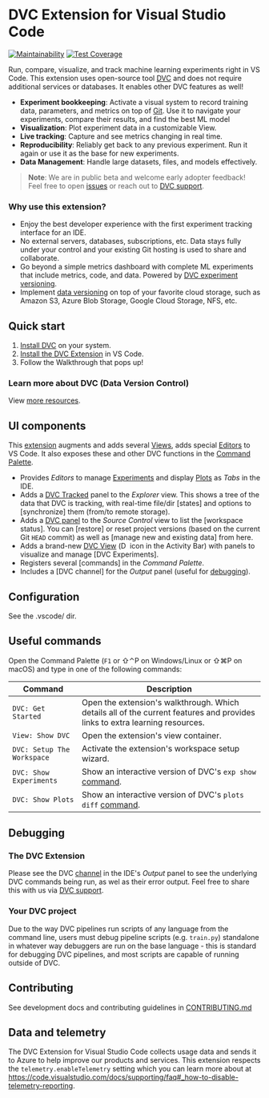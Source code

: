 # DVC Extension for Visual Studio Code

<!--- These will be broken until the repo is public --->
<!--- [![Continuous Integration](https://github.com/iterative/vscode-dvc/actions/workflows/continuous-integration.yml/badge.svg)](https://github.com/iterative/vscode-dvc/actions/workflows/continuous-integration.yml) --->
<!--- [![Cross-Platform Test](https://github.com/iterative/vscode-dvc/actions/workflows/cross-platform-test.yml/badge.svg)](https://github.com/iterative/vscode-dvc/actions/workflows/cross-platform-test.yml) --->
<!-- [![DVC CLI Output Test](https://github.com/iterative/vscode-dvc/actions/workflows/dvc-cli-output-test.yml/badge.svg)](https://github.com/iterative/vscode-dvc/actions/workflows/dvc-cli-output-test.yml) -->

[![Maintainability](https://api.codeclimate.com/v1/badges/fb243c31ea059c0038b2/maintainability)](https://codeclimate.com/repos/608b5886f52398018b00264c/maintainability)
[![Test Coverage](https://api.codeclimate.com/v1/badges/fb243c31ea059c0038b2/test_coverage)](https://codeclimate.com/repos/608b5886f52398018b00264c/test_coverage)

Run, compare, visualize, and track machine learning experiments right in VS
Code. This extension uses open-source tool [DVC](https://dvc.org/) and does not
require additional services or databases. It enables other DVC features as well!

- **Experiment bookkeeping**: Activate a visual system to record training data,
  parameters, and metrics on top of [Git](https://git-scm.com/). Use it to
  navigate your experiments, compare their results, and find the best ML model
- **Visualization**: Plot experiment data in a customizable View.
- **Live tracking**: Capture and see metrics changing in real time.
- **Reproducibility**: Reliably get back to any previous experiment. Run it
  again or use it as the base for new experiments.
- **Data Management**: Handle large datasets, files, and models effectively.

> **Note**: We are in public beta and welcome early adopter feedback!  
> Feel free to open [issues] or reach out to [DVC support].
>
> [issues]: https://github.com/iterative/vscode-dvc/issues
> [dvc support]: https://dvc.org/support

### Why use this extension?

- Enjoy the best developer experience with the first experiment tracking
  interface for an IDE.
- No external servers, databases, subscriptions, etc. Data stays fully under
  your control and your existing Git hosting is used to share and collaborate.
- Go beyond a simple metrics dashboard with complete ML experiments that include
  metrics, code, and data. Powered by [DVC experiment versioning].
- Implement [data versioning] on top of your favorite cloud storage, such as
  Amazon S3, Azure Blob Storage, Google Cloud Storage, NFS, etc.

[dvc experiment versioning]:
  https://dvc.org/doc/user-guide/experiment-management/experiments-overview
[data versioning]: https://dvc.org/doc/use-cases/versioning-data-and-model-files

## Quick start

1. [Install DVC](https://dvc.org/doc/install) on your system.
2. [Install the DVC Extension] in VS Code.
3. Follow the Walkthrough that pops up!

[install the dvc extension]:
  https://code.visualstudio.com/docs/editor/extension-gallery

### Learn more about DVC (Data Version Control)

View [more resources](extension/resources/walkthrough/dvc-learn-more.md).

## UI components

This [extension] augments and adds several [Views], adds special [Editors] to VS
Code. It also exposes these and other DVC functions in the [Command Palette].

- Provides _Editors_ to manage [Experiments][exp-view] and display
  [Plots][plots-view] as _Tabs_ in the IDE.
- Adds a [DVC Tracked] panel to the _Explorer_ view. This shows a tree of the
  data that DVC is tracking, with real-time file/dir [states] and options to
  [synchronize] them (from/to remote storage).
- Adds a [DVC panel] to the _Source Control_ view to list the [workspace
  status]. You can [restore] or reset project versions (based on the current Git
  `HEAD` commit) as well as [manage new and existing data] from here.
- Adds a brand-new [DVC View] (<img
  src="https://user-images.githubusercontent.com/1477535/171570901-9012413c-f0bb-41d9-9a45-2653b4e3f1fe.png"
  alt="DVC logo" style="height: 1em;"/> icon in the Activity Bar) with panels to
  visualize and manage [DVC Experiments].
- Registers several [commands] in the _Command Palette_.
- Includes a [DVC channel] for the _Output_ panel (useful for
  [debugging](#debugging)).

[extension]: https://marketplace.visualstudio.com/items?itemName=Iterative.dvc
[views]: https://code.visualstudio.com/docs/getstarted/userinterface#_views
[editors]:
  https://code.visualstudio.com/docs/getstarted/userinterface#_open-editors
[command palette]:
  https://code.visualstudio.com/docs/getstarted/userinterface#_command-palette
[exp-view]: extension/resources/walkthrough/experiments-table.md
[plots-view]: extension/resources/walkthrough/plots.md
[dvc tracked]: extension/resources/walkthrough/tracked-explorer.md
[dvc panel]: extension/resources/walkthrough/source-control-management.md
[dvc view]: extension/resources/walkthrough/view-container.md
[command palette]: extension/resources/walkthrough/command-palette.md
[dvc output]: #

## Configuration

<!-- TODO -->

See the .vscode/ dir.

## Useful commands

Open the Command Palette (`F1` or ⇧⌃P on Windows/Linux or ⇧⌘P on macOS) and type
in one of the following commands:

| Command                    | Description                                                                                                                 |
| -------------------------- | --------------------------------------------------------------------------------------------------------------------------- |
| `DVC: Get Started`         | Open the extension's walkthrough. Which details all of the current features and provides links to extra learning resources. |
| `View: Show DVC`           | Open the extension's view container.                                                                                        |
| `DVC: Setup The Workspace` | Activate the extension's workspace setup wizard.                                                                            |
| `DVC: Show Experiments`    | Show an interactive version of DVC's `exp show` [command](https://dvc.org/doc/command-reference/exp/show).                  |
| `DVC: Show Plots`          | Show an interactive version of DVC's `plots diff` [command](https://dvc.org/doc/command-reference/plots/diff).              |

## Debugging

### The DVC Extension

Please see the DVC [channel] in the IDE's _Output_ panel to see the underlying
DVC commands being run, as wel as their error output. Feel free to share this
with us via [DVC support].

[channel]:
  https://code.visualstudio.com/api/extension-capabilities/common-capabilities#output-channel

### Your DVC project

Due to the way DVC pipelines run scripts of any language from the command line,
users must debug pipeline scripts (e.g. `train.py`) standalone in whatever way
debuggers are run on the base language - this is standard for debugging DVC
pipelines, and most scripts are capable of running outside of DVC.

## Contributing

See development docs and contributing guidelines in
[CONTRIBUTING.md](CONTRIBUTING.md)

## Data and telemetry

The DVC Extension for Visual Studio Code collects usage data and sends it to
Azure to help improve our products and services. This extension respects the
`telemetry.enableTelemetry` setting which you can learn more about at
https://code.visualstudio.com/docs/supporting/faq#_how-to-disable-telemetry-reporting.
